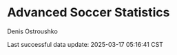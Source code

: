 # Advanced Soccer Statistics
Denis Ostroushko

<!-- gfm -->

Last successful data update: 2025-03-17 05:16:41 CST
